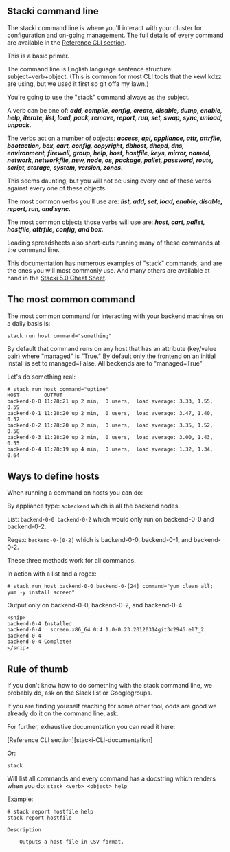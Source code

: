## Stacki command line

The stacki command line is where you'll interact with your cluster for configuration and on-going management. The full details of every command are available in the [Reference CLI section](stacki-CLI-documentation).

This is a basic primer.

The command line is English language sentence structure: subject+verb+object.
(This is common for most CLI tools that the kewl kdzz are using, but we used it first so git offa my lawn.)

You're going to use the "stack" command always as the subject.

A verb can be one of: ***add, compile, config, create, disable, dump, enable, help, iterate, list, load, pack, remove, report, run, set, swap, sync, unload, unpack.***

The verbs act on a number of objects: ***access, api, appliance, attr, attrfile, bootaction, box, cart, config, copyright, dbhost, dhcpd, dns, environment, firewall, group, help, host, hostfile, keys, mirror, named, network, networkfile, new, node, os, package, pallet, password, route, script, storage, system, version, zones.***

This seems daunting, but you will not be using every one of these verbs against every one of these objects.

The most common verbs you'll use are: ***list, add, set, load, enable, disable, report, run, and sync.***

The most common objects those verbs will use are: ***host, cart, pallet, hostfile, attrfile, config, and box.***

Loading spreadsheets also short-cuts running many of these commands at the command line.

This documentation has numerous examples of "stack" commands, and are the ones you will most commonly use. And many others are available at hand in the [Stacki 5.0 Cheat Sheet](CheatSheet).

## The most common command

The most common command for interacting with your backend machines on a daily basis is:

`stack run host command="something"`

By default that command runs on any host that has an attribute (key/value pair) where "managed" is "True." By default only the frontend on an initial install is set to managed=False. All backends are to "managed=True"

Let's do something real:

```
# stack run host command="uptime"
HOST        OUTPUT
backend-0-0 11:28:21 up 2 min,  0 users,  load average: 3.33, 1.55, 0.59
backend-0-1 11:28:20 up 2 min,  0 users,  load average: 3.47, 1.40, 0.52
backend-0-2 11:28:20 up 2 min,  0 users,  load average: 3.35, 1.52, 0.58
backend-0-3 11:28:20 up 2 min,  0 users,  load average: 3.00, 1.43, 0.55
backend-0-4 11:28:19 up 4 min,  0 users,  load average: 1.32, 1.34, 0.64
```

## Ways to define hosts

When running a command on hosts you can do:

By appliance type:
`a:backend` which is all the backend nodes.

List:
`backend-0-0 backend-0-2` which would only run on backend-0-0 and backend-0-2.

Regex:
`backend-0-[0-2]` which is backend-0-0, backend-0-1, and backend-0-2.

These three methods work for all commands.

In action with a list and a regex:

```
# stack run host backend-0-0 backend-0-[24] command="yum clean all; yum -y install screen"
```

Output only on backend-0-0, backend-0-2, and backend-0-4.
```
<snip>
backend-0-4 Installed:
backend-0-4   screen.x86_64 0:4.1.0-0.23.20120314git3c2946.el7_2
backend-0-4
backend-0-4 Complete!
</snip>
```

## Rule of thumb

If you don't know how to do something with the stack command line, we probably do, ask on the Slack list or Googlegroups.

If you are finding yourself reaching for some other tool, odds are good we already do it on the command line, ask.

For further, exhaustive documentation you can read it here:

[Reference CLI section][stacki-CLI-documentation]

Or:

```
stack
```

Will list all commands and every command has a docstring which renders when you do: `stack <verb> <object> help`

Example:

```
# stack report hostfile help
stack report hostfile

Description

	Outputs a host file in CSV format.
```
